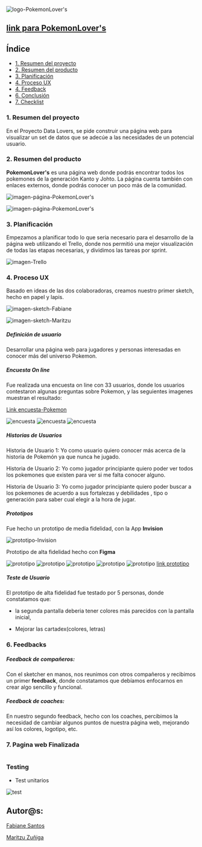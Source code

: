  ![logo-PokemonLover's](./img/logo-pokemon.png)


## **[link para PokemonLover's](https://fabianesantos.github.io/SCL014-data-lovers/src/index.html)** 


## **Índice**

* [1. Resumen del proyecto](#1-resumen-del-proyecto)
* [2. Resumen del producto](#2-pokemon-resumen-del-producto)
* [3. Planificación](#3-planificacion)
* [4. Proceso UX](#4-proceso-de-ux)
* [4. Feedback](#5-feedback)
* [6. Conclusión](#6-conclusion)
* [7. Checklist](#7-checklist)

### **1. Resumen del proyecto**

En el Proyecto Data Lovers, se pide construir una página web para visualizar un set de datos que se adecúe a las necesidades de un potencial usuario.

### **2. Resumen del producto**

**PokemonLover's** es una página web donde podrás encontrar todos los pokemones de la generación Kanto y Johto. La página cuenta también con enlaces externos, donde podrás conocer un poco más de la comunidad.

![imagen-página-PokemonLover's]()

![imagen-página-PokemonLover's]()

### **3. Planificación**

Empezamos a planificar todo lo que seria necesario para el desarrollo de la página web utilizando el Trello, donde nos permitió una mejor visualización de todas las etapas necesarias, y dividimos las tareas por sprint.

![imagen-Trello](./img/imagen-trello.png)

### **4. Proceso UX**

 Basado en ideas de las dos colaboradoras, creamos nuestro primer sketch, hecho en papel y lapis.

![imagen-sketch-Fabiane](./img/sketch-fabiane.png)

![imagen-sketch-Maritzu](./img/sketch-maritzu.png)


 ##### Definición de usuario

 Desarrollar una página web para jugadores y personas interesadas en conocer más del universo Pokemon. 



##### Encuesta On line

Fue realizada una encuesta on line con 33 usuarios, donde los usuarios contestaron algunas preguntas sobre Pokemon, y las seguientes imagenes muestran el resultado:
 
 [Link encuesta-Pokemon](https://forms.gle/xKj7JESx2EK3oUap8)

![encuesta](./img/encuesta1.png)
![encuesta](./img/encuesta2.png)
![encuesta](./img/encuesta3.png)

##### Historias de Usuarios

Historia de Usuario 1: Yo como usuario quiero conocer más acerca de la historia de Pokemón ya que nunca he jugado.

Historia de Usuario 2: Yo como jugador principiante quiero poder ver todos los pokemones que existen para ver si me falta conocer alguno.

Historia de Usuario 3: Yo como jugador principiante quiero poder buscar a los pokemones de acuerdo a sus fortalezas y debilidades , tipo o generación para saber cual elegir a la hora de jugar.

##### Prototipos

Fue hecho un prototipo de media fidelidad, con la App **Invision**

![prototipo-Invision](./img/free-hand-invision.png)

Prototipo de alta fidelidad hecho con **Figma** 

![prototipo](./img/testUsuario1.png) 
![prototipo](./img/testUsuario2.png)
![prototipo](./img/testUsuario3.png)
![prototipo](./img/testUsuario4.png)
![prototipo](./img/testUsuario5.png)
[link prototipo](https://www.figma.com/file/FNMmn7QMav1PzxJhjvWgf6/Pokemon?node-id=64%3A0)



##### Teste de Usuario

El prototipo de alta fidelidad fue testado por 5 personas, donde constatamos que:

- la segunda pantalla deberia tener colores más parecidos con la pantalla inicial,

- Mejorar las cartadex(colores, letras)



### **6. Feedbacks**  

##### Feedback de compañeros:

Con el sketcher en manos, nos reunimos con otros compañeros y recibimos un primer **feedback**, donde constatamos que debíamos enfocarnos en crear algo sencillo y funcional.

##### Feedback de coaches:

En nuestro segundo feedback, hecho con los coaches, percibimos la necesidad de cambiar algunos puntos de nuestra página web, mejorando así los colores, logotipo, etc.



### **7. Pagina web Finalizada**

![]()
### Testing

- Test unitarios

![test](./img/test.png)



## Autor@s:

  [Fabiane Santos](https://github.com/FabianeSantos?tab=repositories)
  
  
  [Maritzu Zuñiga](https://github.com/maritz-u?tab=repositories)